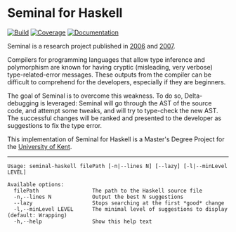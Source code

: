 # Seminal for Haskell

[![Build](https://github.com/Arthi-chaud/seminal-haskell/actions/workflows/build.yml/badge.svg)](https://github.com/Arthi-chaud/seminal-haskell/actions/workflows/build.yml)
[![Coverage](https://codecov.io/gh/Arthi-chaud/seminal-haskell/branch/main/graph/badge.svg?token=FHHJ86PCU9)](https://codecov.io/gh/Arthi-chaud/seminal-haskell)
[![Documentation](https://img.shields.io/badge/Documentation-Haddock-purple)](https://arthi-chaud.github.io/seminal-haskell/)

Seminal is a research project published in [2006](https://dl.acm.org/doi/pdf/10.1145/1159876.1159887) and [2007](https://dl.acm.org/doi/pdf/10.1145/1273442.1250783).

Compilers for programming languages that allow type inference and polymorphism are known for having cryptic (misleading, very verbose) type-related-error messages. These outputs from the compiler can be difficult to comprehend for the developers, especially if they are beginners.

The goal of Seminal is to overcome this weakness. To do so, Delta-debugging is leveraged: Seminal will go through the AST of the source code, and attempt some tweaks, and will try to type-check the new AST. The successful changes will be ranked and presented to the developer as suggestions to fix the type error.

This implementation of Seminal for Haskell is a Master's Degree Project for the [University of Kent](https://www.kent.ac.uk/).

---

```text
Usage: seminal-haskell filePath [-n|--lines N] [--lazy] [-l|--minLevel LEVEL]

Available options:
  filePath                 The path to the Haskell source file
  -n,--lines N             Output the best N suggestions
  --lazy                   Stops searching at the first *good* change
  -l,--minLevel LEVEL      The minimal level of suggestions to display (default: Wrapping)
  -h,--help                Show this help text
```
